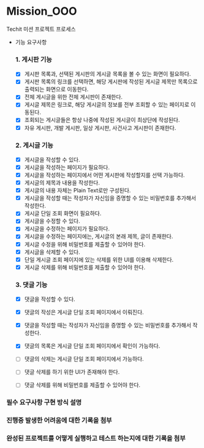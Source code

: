 # Mission_OOO
Techit 미션 프로젝트 프로세스


- 기능 요구사항
  ### 1. 게시판 기능

    - [x]  게시판 목록과, 선택된 게시판의 게시글 목록을 볼 수 있는 화면이 필요하다.
    - [x]  게시판 목록의 링크를 선택하면, 해당 게시판에 작성된 게시글 제목만 목록으로 출력되는 화면으로 이동한다.
    - [x]  전체 게시글을 위한 전체 게시판이 존재한다.
    - [x]  게시글 제목은 링크로, 해당 게시글의 정보를 전부 조회할 수 있는 페이지로 이동된다.
    - [x]  조회되는 게시글들은 항상 나중에 작성된 게시글이 최상단에 작성된다.
    - [x]  자유 게시판, 개발 게시판, 일상 게시판, 사건사고 게시판이 존재한다.

  ### 2. 게시글 기능

    - [x]  게시글을 작성할 수 있다.
    - [x]  게시글을 작성하는 페이지가 필요하다.
    - [x]  게시글을 작성하는 페이지에서 어떤 게시판에 작성할지를 선택 가능하다.
    - [x]  게시글의 제목과 내용을 작성한다.
    - [x]  게시글의 내용 자체는 Plain Text로만 구성된다.
    - [x]  게시글을 작성할 때는 작성자가 자신임을 증명할 수 있는 비밀번호를 추가해서 작성한다.
    - [x]  게시글 단일 조회 화면이 필요하다.
    - [x]  게시글을 수정할 수 있다.
    - [x]  게시글을 수정하는 페이지가 필요하다.
    - [x]  게시글을 수정하는 페이지에는, 게시글의 본래 제목, 글이 존재한다.
    - [x]  게시글 수정을 위해 비밀번호를 제출할 수 있어야 한다.
    - [x]  게시글을 삭제할 수 있다.
    - [x]  단일 게시글 조회 페이지에 있는 삭제를 위한 UI를 이용해 삭제한다.
    - [x]  게시글 삭제를 위해 비밀번호를 제출할 수 있어야 한다.

  ### 3. 댓글 기능

    - [x]  댓글을 작성할 수 있다.
    - [x]  댓글의 작성은 게시글 단일 조회 페이지에서 이뤄진다.
    - [x]  댓글을 작성할 때는 작성자가 자신임을 증명할 수 있는 비밀번호를 추가해서 작성한다.
    - [x]  댓글의 목록은 게시글 단일 조회 페이지에서 확인이 가능하다.
    - [ ]  댓글의 삭제는 게시글 단일 조회 페이지에서 가능하다.
    - [ ]  댓글 삭제를 하기 위한 UI가 존재해야 한다.
    - [ ]  댓글 삭제를 위해 비밀번호를 제출할 수 있어야 한다.


### 필수 요구사항 구현 방식 설명


### 진행중 발생한 어려움에 대한 기록을 첨부

### 완성된 프로젝트를 어떻게 실행하고 테스트 하는지에 대한 기록을 첨부